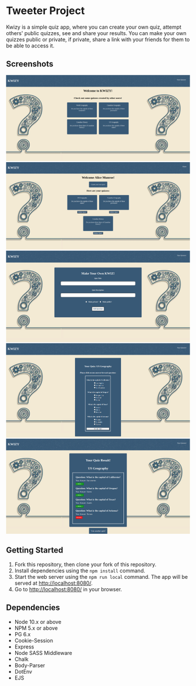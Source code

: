 # Tweeter Project

Kwizy is a simple quiz app, where you can create your own quiz, attempt others' public quizzes, see and share your results. You can make your own quizzes public or private, if private, share a link with your friends for them to be able to access it.


## Screenshots

!["Main Page"](https://github.com/ashakir96/quizapp/blob/master/docs/home-page.png)
!["User Home"](https://github.com/ashakir96/quizapp/blob/master/docs/user-home.png)
!["Create Quiz"](https://github.com/ashakir96/quizapp/blob/master/docs/create-quiz.png)
!["Quiz Page"](https://github.com/ashakir96/quizapp/blob/master/docs/quiz-page.png)
!["Results Page"](https://github.com/ashakir96/quizapp/blob/master/docs/results-page.png)

## Getting Started

1. Fork this repository, then clone your fork of this repository.
2. Install dependencies using the `npm install` command.
3. Start the web server using the `npm run local` command. The app will be served at <http://localhost:8080/>.
4. Go to <http://localhost:8080/> in your browser.

## Dependencies

- Node 10.x or above
- NPM 5.x or above
- PG 6.x
- Cookie-Session
- Express
- Node SASS Middleware
- Chalk
- Body-Parser
- DotEnv
- EJS
